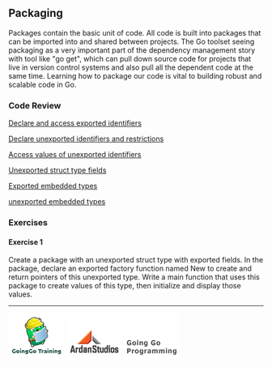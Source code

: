 ## Packaging
Packages contain the basic unit of code. All code is built into packages that can be imported into and shared between projects. The Go toolset seeing packaging as a very important part of the dependency management story with tool like "go get", which can pull down source code for projects that live in version control systems and also pull all the dependent code at the same time. Learning how to package our code is vital to building robust and scalable code in Go.

### Code Review

[Declare and access exported identifiers](example1/example1.go)

[Declare unexported identifiers and restrictions](example2/example2.go)

[Access values of unexported identifiers](example3/example3.go)

[Unexported struct type fields](example4/example4.go)

[Exported embedded types](example5/example5.go)

[unexported embedded types](example6/example6.go)

### Exercises

#### Exercise 1
Create a package with an unexported struct type with exported fields. In the package, declare an exported factory function named New to create and return pointers of this unexported type. Write a main function that uses this package to create values of this type, then initialize and display those values.

___
[![GoingGo Training](../00-slides/images/ggt_logo.png)](http://www.goinggotraining.net)
[![Ardan Studios](../00-slides/images/ardan_logo.png)](http://www.ardanstudios.com)
[![GoingGo Blog](../00-slides/images/ggb_logo.png)](http://www.goinggo.net)
